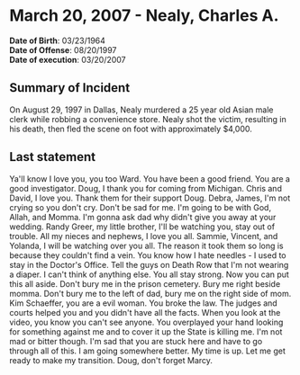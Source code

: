 # March 20, 2007 - Nealy, Charles A.

**Date of Birth**: 03/23/1964<br/>
**Date of Offense**: 08/20/1997<br/>
**Date of execution**: 03/20/2007<br/>

## Summary of Incident
On August 29, 1997 in Dallas, Nealy murdered a 25 year old Asian male clerk while robbing a convenience store. Nealy shot the victim, resulting in his death, then fled the scene on foot with approximately $4,000.

## Last statement
Ya'll know I love you, you too Ward. You have been a good friend. You are a good investigator. Doug, I thank you for coming from Michigan. Chris and David, I love you. Thank them for their support Doug. Debra, James, I'm not crying so you don't cry. Don't be sad for me. I'm going to be with God, Allah, and Momma. I'm gonna ask dad why didn't give you away at your wedding. Randy Greer, my little brother, I'll be watching you, stay out of trouble. All my nieces and nephews, I love you all. Sammie, Vincent, and Yolanda, I will be watching over you all. The reason it took them so long is because they couldn't find a vein. You know how I hate needles - I used to stay in the Doctor's Office. Tell the guys on Death Row that I'm not wearing a diaper. I can't think of anything else. You all stay strong. Now you can put this all aside. Don't bury me in the prison cemetery. Bury me right beside momma. Don't bury me to the left of dad, bury me on the right side of mom. Kim Schaeffer, you are a evil woman. You broke the law. The judges and courts helped you and you didn't have all the facts. When you look at the video, you know you can't see anyone. You overplayed your hand looking for something against me and to cover it up the State is killing me. I'm not mad or bitter though. I'm sad that you are stuck here and have to go through all of this. I am going somewhere better. My time is up. Let me get ready to make my transition. Doug, don't forget Marcy.